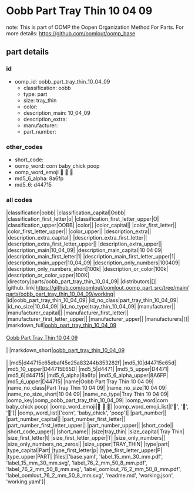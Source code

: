 # Oobb Part Tray Thin 10 04 09  

note: This is part of OOMP the Oopen Organization Method For Parts. For more details: https://github.com/oomlout/oomp_base

##  part details





### id
* oomp_id: oobb_part_tray_thin_10_04_09
  * classification: oobb
  * type: part
  * size: tray_thin
  * color: 
  * description_main: 10_04_09
  * description_extra: 
  * manufacturer: 
  * part_number: 

### other_codes
* short_code: 
* oomp_word: corn baby_chick poop
* oomp_word_emoji :corn: :baby_chick: :poop:
* md5_6_alpha: 8a6fp
* md5_6: d44715

### all codes 
|classification|oobb|
|classification_capital|Oobb|
|classification_first_letter|o|
|classification_first_letter_upper|O|
|classification_upper|OOBB|
|color||
|color_capital||
|color_first_letter||
|color_first_letter_upper||
|color_upper||
|description_extra||
|description_extra_capital||
|description_extra_first_letter||
|description_extra_first_letter_upper||
|description_extra_upper||
|description_main|10_04_09|
|description_main_capital|10 04 09|
|description_main_first_letter|1|
|description_main_first_letter_upper|1|
|description_main_upper|10_04_09|
|description_only_numbers|100409|
|description_only_numbers_short|100k|
|description_or_color|100k|
|description_or_color_upper|100K|
|directory|parts/oobb_part_tray_thin_10_04_09|
|distributors|[]|
|github_link|https://github.com/oomlout/oomlout_oomp_part_src/tree/main/parts/oobb_part_tray_thin_10_04_09/working|
|id|oobb_part_tray_thin_10_04_09|
|id_no_class|part_tray_thin_10_04_09|
|id_no_size|10_04_09|
|id_no_type|tray_thin_10_04_09|
|manufacturer||
|manufacturer_capital||
|manufacturer_first_letter||
|manufacturer_first_letter_upper||
|manufacturer_upper||
|manufacturers|[]|
|markdown_full|[oobb_part_tray_thin_10_04_09](https://github.com/oomlout/oomlout_oomp_part_src/tree/main/parts/oobb_part_tray_thin_10_04_09/working)<br>[](https://github.com/oomlout/oomlout_oomp_part_src/tree/main/parts/oobb_part_tray_thin_10_04_09/working)<br>[Oobb Part Tray Thin 10 04 09](https://github.com/oomlout/oomlout_oomp_part_src/tree/main/parts/oobb_part_tray_thin_10_04_09/working)<br><br>|
|markdown_short|[oobb_part_tray_thin_10_04_09](https://github.com/oomlout/oomlout_oomp_part_src/tree/main/parts/oobb_part_tray_thin_10_04_09/working)<br><br>|
|md5|d44715e65dbaf45e25a83244b353282f|
|md5_10|d44715e65d|
|md5_10_upper|D44715E65D|
|md5_5|d4471|
|md5_5_upper|D4471|
|md5_6|d44715|
|md5_6_alpha|8a6fp|
|md5_6_alpha_upper|8A6FP|
|md5_6_upper|D44715|
|name|Oobb Part Tray Thin 10 04 09|
|name_no_class|Part Tray Thin 10 04 09|
|name_no_size|10 04 09|
|name_no_size_short|10 04 09|
|name_no_type|Tray Thin 10 04 09|
|oomp_key|oomp_oobb_part_tray_thin_10_04_09|
|oomp_word|corn baby_chick poop|
|oomp_word_emoji|:corn: :baby_chick: :poop:|
|oomp_word_emoji_list|[':corn:', ':baby_chick:', ':poop:']|
|oomp_word_list|['corn', 'baby_chick', 'poop']|
|part_number||
|part_number_capital||
|part_number_first_letter||
|part_number_first_letter_upper||
|part_number_upper||
|short_code||
|short_code_upper||
|short_name||
|size|tray_thin|
|size_capital|Tray Thin|
|size_first_letter|t|
|size_first_letter_upper|T|
|size_only_numbers||
|size_only_numbers_no_zeros||
|size_upper|TRAY_THIN|
|type|part|
|type_capital|Part|
|type_first_letter|p|
|type_first_letter_upper|P|
|type_upper|PART|
|files|['base.yaml', 'label_15_mm_30_mm.pdf', 'label_15_mm_30_mm.svg', 'label_76_2_mm_50_8_mm.pdf', 'label_76_2_mm_50_8_mm.svg', 'label_oomlout_76_2_mm_50_8_mm.pdf', 'label_oomlout_76_2_mm_50_8_mm.svg', 'readme.md', 'working.json', 'working.yaml']|
